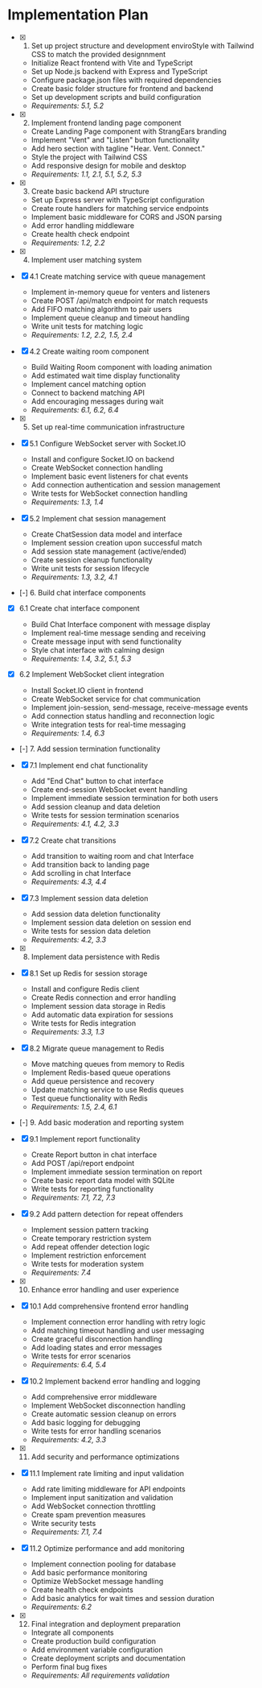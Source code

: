 # Implementation Plan

- [x] 1. Set up project structure and development enviroStyle with Tailwind CSS to match the provided designnment

  - Initialize React frontend with Vite and TypeScript
  - Set up Node.js backend with Express and TypeScript
  - Configure package.json files with required dependencies
  - Create basic folder structure for frontend and backend
  - Set up development scripts and build configuration
  - _Requirements: 5.1, 5.2_

- [x] 2. Implement frontend landing page component

  - Create Landing Page component with StrangEars branding
  - Implement "Vent" and "Listen" button functionality
  - Add hero section with tagline "Hear. Vent. Connect."
  - Style the project with Tailwind CSS
  - Add responsive design for mobile and desktop
  - _Requirements: 1.1, 2.1, 5.1, 5.2, 5.3_

- [x] 3. Create basic backend API structure

  - Set up Express server with TypeScript configuration
  - Create route handlers for matching service endpoints
  - Implement basic middleware for CORS and JSON parsing
  - Add error handling middleware
  - Create health check endpoint
  - _Requirements: 1.2, 2.2_

- [x] 4. Implement user matching system
- [x] 4.1 Create matching service with queue management

  - Implement in-memory queue for venters and listeners
  - Create POST /api/match endpoint for match requests
  - Add FIFO matching algorithm to pair users
  - Implement queue cleanup and timeout handling
  - Write unit tests for matching logic
  - _Requirements: 1.2, 2.2, 1.5, 2.4_

- [x] 4.2 Create waiting room component

  - Build Waiting Room component with loading animation
  - Add estimated wait time display functionality
  - Implement cancel matching option
  - Connect to backend matching API
  - Add encouraging messages during wait
  - _Requirements: 6.1, 6.2, 6.4_

- [x] 5. Set up real-time communication infrastructure
- [x] 5.1 Configure WebSocket server with Socket.IO

  - Install and configure Socket.IO on backend
  - Create WebSocket connection handling
  - Implement basic event listeners for chat events
  - Add connection authentication and session management
  - Write tests for WebSocket connection handling
  - _Requirements: 1.3, 1.4_

- [x] 5.2 Implement chat session management

  - Create ChatSession data model and interface
  - Implement session creation upon successful match
  - Add session state management (active/ended)
  - Create session cleanup functionality
  - Write unit tests for session lifecycle
  - _Requirements: 1.3, 3.2, 4.1_

- [-] 6. Build chat interface components
- [x] 6.1 Create chat interface component

  - Build Chat Interface component with message display
  - Implement real-time message sending and receiving
  - Create message input with send functionality
  - Style chat interface with calming design
  - _Requirements: 1.4, 3.2, 5.1, 5.3_

- [x] 6.2 Implement WebSocket client integration

  - Install Socket.IO client in frontend
  - Create WebSocket service for chat communication
  - Implement join-session, send-message, receive-message events
  - Add connection status handling and reconnection logic
  - Write integration tests for real-time messaging
  - _Requirements: 1.4, 6.3_

- [-] 7. Add session termination functionality
- [x] 7.1 Implement end chat functionality

  - Add "End Chat" button to chat interface
  - Create end-session WebSocket event handling
  - Implement immediate session termination for both users
  - Add session cleanup and data deletion
  - Write tests for session termination scenarios
  - _Requirements: 4.1, 4.2, 3.3_

- [x] 7.2 Create chat transitions

  - Add transition to waiting room and chat Interface
  - Add transition back to landing page
  - Add scrolling in chat Interface
  - _Requirements: 4.3, 4.4_

- [x] 7.3 Implement session data deletion

  - Add session data deletion functionality
  - Implement session data deletion on session end
  - Write tests for session data deletion
  - _Requirements: 4.2, 3.3_

- [x] 8. Implement data persistence with Redis
- [x] 8.1 Set up Redis for session storage

  - Install and configure Redis client
  - Create Redis connection and error handling
  - Implement session data storage in Redis
  - Add automatic data expiration for sessions
  - Write tests for Redis integration
  - _Requirements: 3.3, 1.3_

- [x] 8.2 Migrate queue management to Redis

  - Move matching queues from memory to Redis
  - Implement Redis-based queue operations
  - Add queue persistence and recovery
  - Update matching service to use Redis queues
  - Test queue functionality with Redis
  - _Requirements: 1.5, 2.4, 6.1_

- [-] 9. Add basic moderation and reporting system
- [x] 9.1 Implement report functionality

  - Create Report button in chat interface
  - Add POST /api/report endpoint
  - Implement immediate session termination on report
  - Create basic report data model with SQLite
  - Write tests for reporting functionality
  - _Requirements: 7.1, 7.2, 7.3_

- [x] 9.2 Add pattern detection for repeat offenders

  - Implement session pattern tracking
  - Create temporary restriction system
  - Add repeat offender detection logic
  - Implement restriction enforcement
  - Write tests for moderation system
  - _Requirements: 7.4_

- [x] 10. Enhance error handling and user experience
- [x] 10.1 Add comprehensive frontend error handling

  - Implement connection error handling with retry logic
  - Add matching timeout handling and user messaging
  - Create graceful disconnection handling
  - Add loading states and error messages
  - Write tests for error scenarios
  - _Requirements: 6.4, 5.4_

- [x] 10.2 Implement backend error handling and logging

  - Add comprehensive error middleware
  - Implement WebSocket disconnection handling
  - Create automatic session cleanup on errors
  - Add basic logging for debugging
  - Write tests for error handling scenarios
  - _Requirements: 4.2, 3.3_

- [x] 11. Add security and performance optimizations
- [x] 11.1 Implement rate limiting and input validation

  - Add rate limiting middleware for API endpoints
  - Implement input sanitization and validation
  - Add WebSocket connection throttling
  - Create spam prevention measures
  - Write security tests
  - _Requirements: 7.1, 7.4_

- [x] 11.2 Optimize performance and add monitoring

  - Implement connection pooling for database
  - Add basic performance monitoring
  - Optimize WebSocket message handling
  - Create health check endpoints
  - Add basic analytics for wait times and session duration
  - _Requirements: 6.2_

- [x] 12. Final integration and deployment preparation
  - Integrate all components
  - Create production build configuration
  - Add environment variable configuration
  - Create deployment scripts and documentation
  - Perform final bug fixes
  - _Requirements: All requirements validation_
